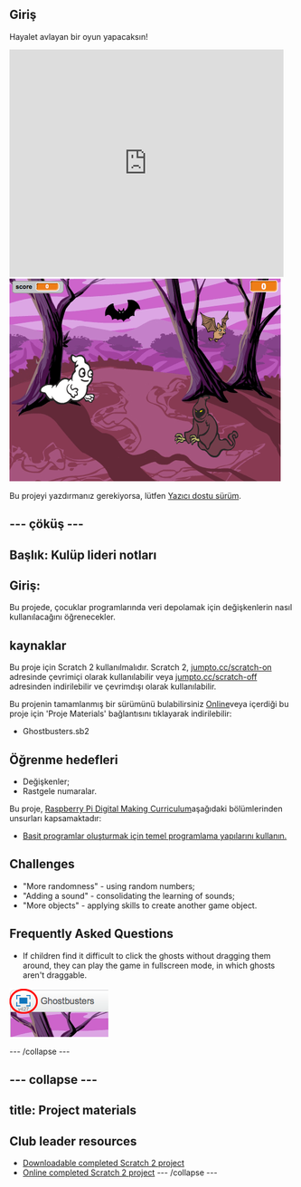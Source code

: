 ## Giriş

Hayalet avlayan bir oyun yapacaksın!

<div class="scratch-preview">
  <iframe allowtransparency="true" width="485" height="402" src="https://scratch.mit.edu/projects/embed/60787262/?autostart=false" frameborder="0"></iframe>
  <img src="images/ghost-final.png">
</div>

Bu projeyi yazdırmanız gerekiyorsa, lütfen [Yazıcı dostu sürüm](https://projects.raspberrypi.org/en/projects/ghostbusters/print).

## \--- çöküş \---

## Başlık: Kulüp lideri notları

## Giriş:

Bu projede, çocuklar programlarında veri depolamak için değişkenlerin nasıl kullanılacağını öğrenecekler.

## kaynaklar

Bu proje için Scratch 2 kullanılmalıdır. Scratch 2, [jumpto.cc/scratch-on](http://jumpto.cc/scratch-on) adresinde çevrimiçi olarak kullanılabilir veya [jumpto.cc/scratch-off](http://jumpto.cc/scratch-off) adresinden indirilebilir ve çevrimdışı olarak kullanılabilir.

Bu projenin tamamlanmış bir sürümünü bulabilirsiniz [Online](http://scratch.mit.edu/projects/60787262/#editor)veya içerdiği bu proje için 'Proje Materials' bağlantısını tıklayarak indirilebilir:

* Ghostbusters.sb2

## Öğrenme hedefleri

* Değişkenler;
* Rastgele numaralar.

Bu proje, [Raspberry Pi Digital Making Curriculum](http://rpf.io/curriculum)aşağıdaki bölümlerinden unsurları kapsamaktadır:

* [Basit programlar oluşturmak için temel programlama yapılarını kullanın.](https://www.raspberrypi.org/curriculum/programming/creator)

## Challenges

* "More randomness" - using random numbers;
* "Adding a sound" - consolidating the learning of sounds;
* "More objects" - applying skills to create another game object.

## Frequently Asked Questions

* If children find it difficult to click the ghosts without dragging them around, they can play the game in fullscreen mode, in which ghosts aren't draggable.

![screenshot](images/ghost-fullscreen.png)

\--- /collapse \---

## \--- collapse \---

## title: Project materials

## Club leader resources

* [Downloadable completed Scratch 2 project](resources/Ghostbusters.sb2)
* [Online completed Scratch 2 project](http://scratch.mit.edu/projects/60787262/#editor) \--- /collapse \---